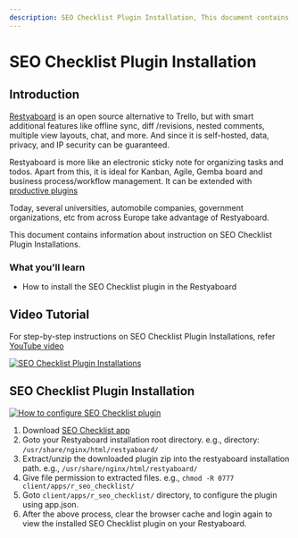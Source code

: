 ```yaml
---
description: SEO Checklist Plugin Installation, This document contains information about instruction on SEO Checklist Plugin Installations.
---
```


# SEO Checklist Plugin Installation

## Introduction

[Restyaboard](https://restya.com/board) is an open source alternative to Trello, but with smart additional features like offline sync, diff /revisions, nested comments, multiple view layouts, chat, and more. And since it is self-hosted, data, privacy, and IP security can be guaranteed.

Restyaboard is more like an electronic sticky note for organizing tasks and todos. Apart from this, it is ideal for Kanban, Agile, Gemba board and business process/workflow management. It can be extended with [productive plugins](https://restya.com/board/apps "productive plugins")

Today, several universities, automobile companies, government organizations, etc from across Europe take advantage of Restyaboard.

This document contains information about instruction on SEO Checklist Plugin Installations.

### What you'll learn

*   How to install the SEO Checklist plugin in the Restyaboard

## Video Tutorial

For step-by-step instructions on SEO Checklist Plugin Installations, refer [YouTube video](https://www.youtube.com/watch?v=HBD6fgikH0A "Watch video on SEO Checklist Plugin Installations")

[![SEO Checklist Plugin Installations](seo_checklist_installation.png "SEO Checklist Plugin Installations")](https://www.youtube.com/watch?v=HBD6fgikH0A "Watch video on SEO Checklist Plugin Installations")

## SEO Checklist Plugin Installation

[![How to configure SEO Checklist plugin](seo_checklist_installation.png)](https://www.youtube.com/watch?v=HBD6fgikH0A)

1.  Download [SEO Checklist app](https://restya.com/board/apps/r_seo_checklist "SEO Checklist app")
2.  Goto your Restyaboard installation root directory. e.g., directory: `/usr/share/nginx/html/restyaboard/`
3.  Extract/unzip the downloaded plugin zip into the restyaboard installation path. e.g., `/usr/share/nginx/html/restyaboard/`
4.  Give file permission to extracted files. e.g., `chmod -R 0777 client/apps/r_seo_checklist/`
5.  Goto `client/apps/r_seo_checklist/` directory, to configure the plugin using app.json.
6.  After the above process, clear the browser cache and login again to view the installed SEO Checklist plugin on your Restyaboard.